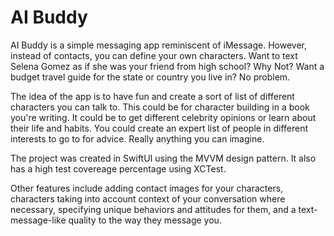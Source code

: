 # AI Buddy

AI Buddy is a simple messaging app reminiscent of iMessage. However, instead of contacts, you can define your own characters. 
Want to text Selena Gomez as if she was your friend from high school? Why Not? Want a budget travel guide for the state or country you live in? No problem. 

The idea of the app is to have fun and create a sort of list of different characters you can talk to. This could be for character building in a book you're writing. 
It could be to get different celebrity opinions or learn about their life and habits. You could create an expert list of people in different interests to go to for advice. 
Really anything you can imagine. 

The project was created in SwiftUI using the MVVM design pattern. It also has a high test covereage percentage using XCTest. 

Other features include adding contact images for your characters, characters taking into account context of your conversation where necessary,
specifying unique behaviors and attitudes for them, and a text-message-like quality to the way they message you. 
